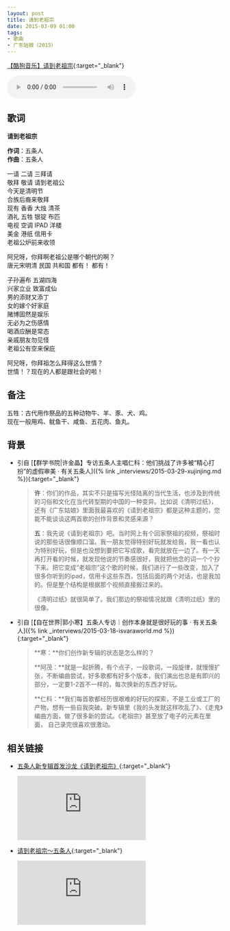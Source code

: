 ```yaml
---
layout: post
title: 请到老祖宗
date: 2015-03-09 01:00
tags:
- 歌曲
- 广东姑娘（2015）
---
```


[【酷狗音乐】请到老祖宗](https://www.kugou.com/song/#hash=03FD54DF2F1102D9331A1EC13E8DCACD&album_id=977483){:target="_blank"}

<audio controls autoplay loop  src="https://onedrive.gimhoy.com/1drv/aHR0cHM6Ly8xZHJ2Lm1zL3UvcyFBbXVjeFU4NF9vc3NoQ0M2TGpHeVp5Rzgxd3lt.wav">
您的浏览器不支持 audio 标签。
</audio>

## 歌词

**请到老祖宗**

**作词**：五条人  
**作曲**：五条人

一请 二请 三拜请  
敬拜 敬请 请到老祖公  
今天是清明节  
合族后裔来敬拜  
现有 香香 大烛 清茶  
酒礼 五牲 银锭 布匹  
电视 空调 IPAD 洋楼  
美金 港纸 信用卡  
老祖公炉前来收领

阿兄呀，你拜啊老祖公是哪个朝代的啊？  
唐元宋明清 民国 共和国 都有！ 都有！

子孙遍布 五湖四海  
兴家立业 致富成仙  
男的添财又添丁  
女的嫁个好家庭  
赌博固然是娱乐  
无必为之伤感情  
喝酒应酬是常态  
亲戚朋友勿见怪  
老祖公有空来保庇

阿兄呀，你拜祖怎么拜得这么世情？  
世情！？现在的人都是跟社会的啦！

## 备注

五牲：古代用作祭品的五种动物牛、羊、豕、犬、鸡。  
现在一般用鸡、鱿鱼干、咸鱼、五花肉、鱼丸。

## 背景

* 引自 [【群学书院\|许金晶】专访五条人主唱仁科：他们挑战了许多被“精心打扮”的虚假审美 · 有关五条人]({% link _interviews/2015-03-29-xujinjing.md %}){:target="_blank"}

  > **许**：你们的作品，其实不只是描写光怪陆离的当代生活，也涉及到传统的习俗和文化在当代转型期的中国的一种变异。比如说《清明过纸》，还有《广东姑娘》里面我最喜欢的《请到老祖宗》都是这种主题的，您能不能谈谈这两首歌的创作背景和灵感来源？
  > 
  > **五**：我先说《请到老祖宗》吧。当时网上有个回家祭祖的视频，祭祖时说的那些话很像顺口溜。我一朋友觉得特别好玩就发给我，我一看也认为特别好玩，但是也没想到要把它写成歌，看完就放在一边了。有一天再打开看的时候，就发现他说的节奏感很好，我就把他念的词一个个抄下来。把它变成“老祖宗”这个歌的时候，我们进行了一些改变，加入了很多你听到的ipad，信用卡这些东西，包括后面的两个对话，也是我加的。但是整个结构是根据那个视频直接搬过来的。
  > 
  > 《清明过纸》就很简单了。我们那边的祭祖情况就跟《清明过纸》里的很像。

* 引自 [【自在世界\|郭小寒】五条人专访｜创作本身就是很好玩的事 · 有关五条人]({% link _interviews/2015-03-18-isvaraworld.md %}){:target="_blank"}

  > **寒：**你们创作新专辑的状态是怎么样的？
  > 
  > **阿茂：**就是一起折腾，有个点子，一段歌词，一段旋律，就慢慢扩张，不断编曲尝试，好多歌都有好多个版本，我们演出也总是有即兴的部分，一定要1-2首不一样的，每次换新的东西才好玩。
  > 
  > **仁科：**我们每首歌都经历很艰难的好玩的探索，不是工业或工厂的产物，想有一些自我突破。新专辑里《我的头发就这样吹乱了》、《走鬼》编曲方面，做了很多新的尝试。《老祖宗》甚至放了电子的元素在里面， 自己录完很喜欢很激动。

## 相关链接

- [五条人新专辑首发沙龙《请到老祖宗》](https://v.youku.com/v_show/id_XOTIyMzYyODY4.html?spm=a2h0c.8166622.PhoneSokuUgc_2.dtitle){:target="_blank"}

  <div class="iframe-container"><iframe class="responsive-iframe" src='https://player.youku.com/embed/XOTIyMzYyODY4' frameborder="no" allowfullscreen="true"></iframe></div>

- [请到老祖宗～五条人](https://v.qq.com/x/page/s0389gf7tjs.html?spm=a2h0c.8166622.PhoneSokuUgc_4.dtitle){:target="_blank"}

  <div class="iframe-container"><iframe class="responsive-iframe" src='https://v.qq.com/txp/iframe/player.html?vid=s0389gf7tjs' frameborder="no" allowfullscreen="true"></iframe></div>
  